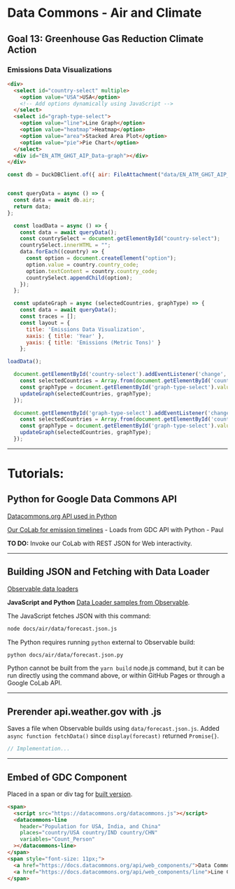 # Data Commons - Air and Climate

## Goal 13: Greenhouse Gas Reduction Climate Action

### Emissions Data Visualizations

```html
<div>
  <select id="country-select" multiple>
    <option value="USA">USA</option>
    <!-- Add options dynamically using JavaScript -->
  </select>
  <select id="graph-type-select">
    <option value="line">Line Graph</option>
    <option value="heatmap">Heatmap</option>
    <option value="area">Stacked Area Plot</option>
    <option value="pie">Pie Chart</option>
  </select>
  <div id="EN_ATM_GHGT_AIP_Data-graph"></div>
</div>
```

```js
const db = DuckDBClient.of({ air: FileAttachment("data/EN_ATM_GHGT_AIP_Series.json").json() });


const queryData = async () => {
  const data = await db.air;
  return data;
};

  const loadData = async () => {
    const data = await queryData();
    const countrySelect = document.getElementById("country-select");
    countrySelect.innerHTML = "";
    data.forEach((country) => {
      const option = document.createElement("option");
      option.value = country.country_code;
      option.textContent = country.country_code;
      countrySelect.appendChild(option);
    });
  };

  const updateGraph = async (selectedCountries, graphType) => {
    const data = await queryData();
    const traces = [];
    const layout = {
      title: 'Emissions Data Visualization',
      xaxis: { title: 'Year' },
      yaxis: { title: 'Emissions (Metric Tons)' }
    };

loadData();

  document.getElementById('country-select').addEventListener('change', () => {
    const selectedCountries = Array.from(document.getElementById('country-select').selectedOptions).map((option) => option.value);
    const graphType = document.getElementById('graph-type-select').value;
    updateGraph(selectedCountries, graphType);
  });

  document.getElementById('graph-type-select').addEventListener('change', () => {
    const selectedCountries = Array.from(document.getElementById('country-select').selectedOptions).map((option) => option.value);
    const graphType = document.getElementById('graph-type-select').value;
    updateGraph(selectedCountries, graphType);
  });

```

---

# Tutorials:

## Python for Google Data Commons API

[Datacommons.org API used in Python](https://docs.datacommons.org/api/python/)

[Our CoLab for emission timelines](https://colab.research.google.com/drive/1mZC2Pn4oKau9Sz1Q16_qnOK7Tai09uEo#scrollTo=2gMBtmu1MGfq&line=19&uniqifier=1) - Loads from GDC API with Python - Paul

**TO DO:** Invoke our CoLab with REST JSON for Web interactivity.

---

## Building JSON and Fetching with Data Loader

[Observable data loaders](https://observablehq.com/framework/loaders) 

**JavaScript and Python** [Data Loader samples from Observable](https://observablehq.com/framework/getting-started#next-steps).

The JavaScript fetches JSON with this command:

```bash
node docs/air/data/forecast.json.js
```

The Python requires running `python` external to Observable build:

```bash
python docs/air/data/forecast.json.py
```

Python cannot be built from the `yarn build` node.js command, but it can be run directly using the command above, or within GitHub Pages or through a Google CoLab API.

---

## Prerender api.weather.gov with .js

Saves a file when Observable builds using `data/forecast.json.js`. Added `async function fetchData()` since `display(forecast)` returned `Promise{}`.

```js
// Implementation...
```

---

## Embed of GDC Component

Placed in a span or div tag for [built version](../../dist/air/).

```html
<span>
  <script src="https://datacommons.org/datacommons.js"></script>
  <datacommons-line
    header="Population for USA, India, and China"
    places="country/USA country/IND country/CHN"
    variables="Count_Person"
  ></datacommons-line>
</span>
<span style="font-size: 11px;">
  <a href="https://docs.datacommons.org/api/web_components/">Data Commons Web Components</a> - 
  <a href="https://docs.datacommons.org/api/web_components/line">Line Chart Web Component</a>
</span>
```

